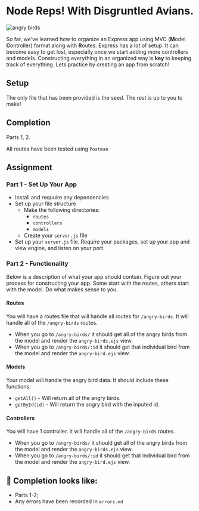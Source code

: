 # Node Reps! With Disgruntled Avians.

![angry birds](https://media.giphy.com/media/fKACOQcJ6LnTa/giphy.gif)

So far, we've learned how to organize an Express app using MVC (**M**odel **C**ontroller) format along with **R**outes. Express has a lot of setup. It can become easy to get lost, especially once we start adding more controllers and models. Constructing everything in an organized way is **key** to keeping track of everything. Lets practice by creating an app from scratch!

## Setup

The only file that has been provided is the seed. The rest is up to you to make!

## Completion

Parts 1, 2.

All routes have been tested using `Postman`

## Assignment

### Part 1 - Set Up Your App

- Install and requuire any dependencies 
- Set up your file structure
    - Make the following directories:
        - `routes`
        - `controllers`
        - `models`
    - Create your `server.js` file
- Set up your `server.js` file. Require your packages, set up your app and view engine, and listen on your port. 

### Part 2 - Functionality

Below is a description of what your app should contain.  Figure out your process for constructing your app. Some start with the routes, others start with the model. Do what makes sense to you.

#### Routes

You will have a routes file that will handle all routes for `/angry-birds`. It will handle all of the `/angry-birds` routes.
- When you go to `/angry-birds/` it should get all of the angry birds from the model and render the `angry-birds.ejs` view.
- When you go to `/angry-birds/:id` it should get that individual bird from the model and render the `angry-bird.ejs` view.

#### Models

Your model will handle the angry bird data. It should include these functions:
- `getAll()` - Will return all of the angry birds.
- `getById(id)` - Will return the angry bird with the inputed id.

#### Controllers

You will have 1 controller. It will handle all of the `/angry-birds` routes.
- When you go to `/angry-birds/` it should get all of the angry birds from the model and render the `angry-birds.ejs` view.
- When you go to `/angry-birds/:id` it should get that individual bird from the model and render the `angry-bird.ejs` view.


## 🚀 Completion looks like:

- Parts 1-2;
- Any errors have been recorded in `errors.md`

